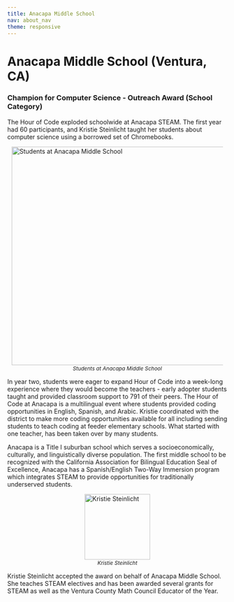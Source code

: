 ```yaml
---
title: Anacapa Middle School
nav: about_nav
theme: responsive
---
```


<a id="top"></a>

# Anacapa Middle School (Ventura, CA)

### Champion for Computer Science - Outreach Award (School Category)

The Hour of Code exploded schoolwide at Anacapa STEAM. The first year had 60 participants, and Kristie Steinlicht taught her students about computer science using a borrowed set of Chromebooks. 

<figure style="margin:10px">
  <img src="/images/awards/fit-500/ams_students.jpg" style="display:block;margin:0 auto" width="500" alt="Students at Anacapa Middle School" />
  <figcaption style="text-align:center;font-style:italic;font-size:12px">
    Students at Anacapa Middle School
  </figcaption>
</figure>

In year two, students were eager to expand Hour of Code into a week-long experience where they would become the teachers - early adopter students taught and provided classroom support to 791 of their peers. The Hour of Code at Anacapa is a multilingual event where students provided coding opportunities in English, Spanish, and Arabic. Kristie coordinated with the district to make more coding opportunities available for all including sending students to teach coding at feeder elementary schools. What started with one teacher, has been taken over by many students. 

Anacapa is a Title I suburban school which serves a socioeconomically, culturally, and linguistically diverse population. The first middle school to be recognized with the California Association for Bilingual Education Seal of Excellence, Anacapa has a Spanish/English Two-Way Immersion program which integrates STEAM to provide opportunities for traditionally underserved students. 

<figure style="margin:10px">
  <img src="/images/awards/fit-150/ams_rep_kristie_steinlicht.jpg" style="display:block;margin:0 auto" width="150" alt="Kristie Steinlicht" />
  <figcaption style="text-align:center;font-style:italic;font-size:12px">Kristie Steinlicht</figcaption>
</figure>

Kristie Steinlicht accepted the award on behalf of Anacapa Middle School. She teaches STEAM electives and has been awarded several grants for STEAM as well as the Ventura County Math Council Educator of the Year.
